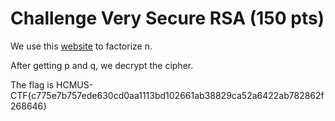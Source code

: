 # Challenge Very Secure RSA (150 pts)

We use this [website](https://www.alpertron.com.ar/ECM.HTM) to factorize n.

After getting p and q, we decrypt the cipher.

The flag is HCMUS-CTF{c775e7b757ede630cd0aa1113bd102661ab38829ca52a6422ab782862f268646}